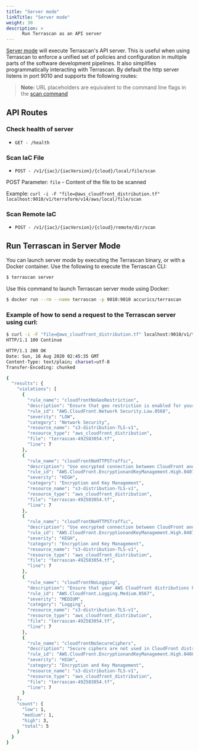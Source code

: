 ```yaml
---
title: "Server mode"
linkTitle: "Server mode"
weight: 30
description: >
      Run Terrascan as an API server
---
```




[Server mode](#run-terrascan-in-server-mode) will execute Terrascan's API server. This is useful when using Terrascan to enforce a unified set of policies and configuration in multiple parts of the software development pipelines. It also simplifies programmatically interacting with Terrascan. By default the http server listens in port 9010 and supports the following routes:

> **Note:** URL placeholders are equivalent to the command line flags in the [scan command](../command_line_mode/#list-of-options-for-scan-command)



## API Routes

### Check health of server

* `GET - /health` 

### Scan IaC File

* `POST - /v1/{iac}/{iacVersion}/{cloud}/local/file/scan`

POST Parameter: `file` - Content of the file to be scanned

Example:
```curl -i -F "file=@aws_cloudfront_distribution.tf" localhost:9010/v1/terraform/v14/aws/local/file/scan```

### Scan Remote IaC

* `POST - /v1/{iac}/{iacVersion}/{cloud}/remote/dir/scan`

## Run Terrascan in Server Mode

You can launch server mode by executing the Terrascan binary, or with a Docker container. Use the following to execute the Terrascan CLI:

``` Bash
$ terrascan server
```
Use this command to launch Terrascan server mode using Docker:

``` Bash
$ docker run --rm --name terrascan -p 9010:9010 accurics/terrascan
```

### Example of how to send a request to the Terrascan server using curl:

``` Bash
$ curl -i -F "file=@aws_cloudfront_distribution.tf" localhost:9010/v1/terraform/v14/aws/local/file/scan
HTTP/1.1 100 Continue

HTTP/1.1 200 OK
Date: Sun, 16 Aug 2020 02:45:35 GMT
Content-Type: text/plain; charset=utf-8
Transfer-Encoding: chunked

{
  "results": {
    "violations": [
      {
        "rule_name": "cloudfrontNoGeoRestriction",
        "description": "Ensure that geo restriction is enabled for your Amazon CloudFront CDN distribution to whitelist or blacklist a country in order to allow or restrict users in specific locations from accessing web application content.",
        "rule_id": "AWS.CloudFront.Network Security.Low.0568",
        "severity": "LOW",
        "category": "Network Security",
        "resource_name": "s3-distribution-TLS-v1",
        "resource_type": "aws_cloudfront_distribution",
        "file": "terrascan-492583054.tf",
        "line": 7
      },
      {
        "rule_name": "cloudfrontNoHTTPSTraffic",
        "description": "Use encrypted connection between CloudFront and origin server",
        "rule_id": "AWS.CloudFront.EncryptionandKeyManagement.High.0407",
        "severity": "HIGH",
        "category": "Encryption and Key Management",
        "resource_name": "s3-distribution-TLS-v1",
        "resource_type": "aws_cloudfront_distribution",
        "file": "terrascan-492583054.tf",
        "line": 7
      },
      {
        "rule_name": "cloudfrontNoHTTPSTraffic",
        "description": "Use encrypted connection between CloudFront and origin server",
        "rule_id": "AWS.CloudFront.EncryptionandKeyManagement.High.0407",
        "severity": "HIGH",
        "category": "Encryption and Key Management",
        "resource_name": "s3-distribution-TLS-v1",
        "resource_type": "aws_cloudfront_distribution",
        "file": "terrascan-492583054.tf",
        "line": 7
      },
      {
        "rule_name": "cloudfrontNoLogging",
        "description": "Ensure that your AWS Cloudfront distributions have the Logging feature enabled in order to track all viewer requests for the content delivered through the Content Delivery Network (CDN).",
        "rule_id": "AWS.CloudFront.Logging.Medium.0567",
        "severity": "MEDIUM",
        "category": "Logging",
        "resource_name": "s3-distribution-TLS-v1",
        "resource_type": "aws_cloudfront_distribution",
        "file": "terrascan-492583054.tf",
        "line": 7
      },
      {
        "rule_name": "cloudfrontNoSecureCiphers",
        "description": "Secure ciphers are not used in CloudFront distribution",
        "rule_id": "AWS.CloudFront.EncryptionandKeyManagement.High.0408",
        "severity": "HIGH",
        "category": "Encryption and Key Management",
        "resource_name": "s3-distribution-TLS-v1",
        "resource_type": "aws_cloudfront_distribution",
        "file": "terrascan-492583054.tf",
        "line": 7
      }
    ],
    "count": {
      "low": 1,
      "medium": 1,
      "high": 3,
      "total": 5
    }
  }
}
```
